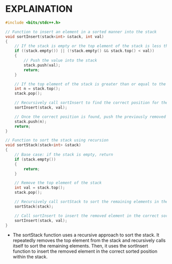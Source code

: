 # EXPLAINATION

```cpp
#include <bits/stdc++.h> 

// Function to insert an element in a sorted manner into the stack
void sortInsert(stack<int> &stack, int val)
{
    // If the stack is empty or the top element of the stack is less than the value to be inserted
    if ((stack.empty()) || (!stack.empty() && stack.top() < val))
    {
        // Push the value into the stack
        stack.push(val);
        return;
    } 

    // If the top element of the stack is greater than or equal to the value to be inserted
    int n = stack.top();
    stack.pop();

    // Recursively call sortInsert to find the correct position for the value
    sortInsert(stack, val);

    // Once the correct position is found, push the previously removed element back into the stack
    stack.push(n);
    return;
}

// Function to sort the stack using recursion
void sortStack(stack<int> &stack)
{
    // Base case: if the stack is empty, return
    if (stack.empty())
    {
        return;
    }

    // Remove the top element of the stack
    int val = stack.top();
    stack.pop();

    // Recursively call sortStack to sort the remaining elements in the stack
    sortStack(stack);

    // Call sortInsert to insert the removed element in the correct sorted position within the stack
    sortInsert(stack, val);
}
```

* The sortStack function uses a recursive approach to sort the stack. It repeatedly removes the top element from the stack and recursively calls itself to sort the remaining elements. Then, it uses the sortInsert function to insert the removed element in the correct sorted position within the stack.
